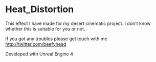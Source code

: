 # Heat_Distortion

This effect I have made for my desert cinematic project. I don't know whether this is suitable for you or not. 

If you got any troubles please get touch with me
http://twitter.com/beefyhead

Developed with Unreal Engine 4
